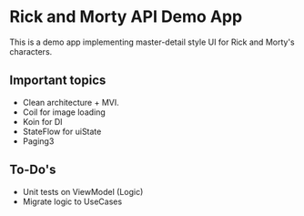 # Rick and Morty API Demo App

This is a demo app implementing master-detail style UI for Rick and Morty's characters.


## Important topics

- Clean architecture + MVI.
- Coil for image loading
- Koin for DI
- StateFlow for uiState
- Paging3


## To-Do's

- Unit tests on ViewModel (Logic)
- Migrate logic to UseCases